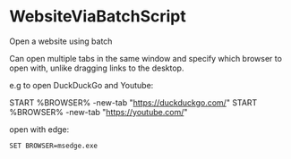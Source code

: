 # WebsiteViaBatchScript
Open a website using batch

Can open multiple tabs in the same window and specify which browser to open with, unlike dragging links to the desktop.

e.g to open DuckDuckGo and Youtube:

  START %BROWSER% -new-tab "https://duckduckgo.com/"
  START %BROWSER% -new-tab "https://youtube.com/"
	
	
open with edge:
	
	SET BROWSER=msedge.exe
